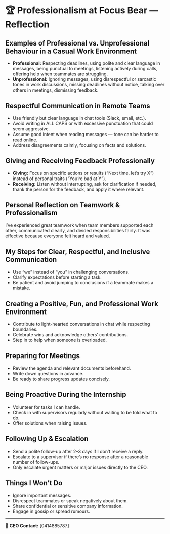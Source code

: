 # 🏆 Professionalism at Focus Bear — Reflection

## Examples of Professional vs. Unprofessional Behaviour in a Casual Work Environment
- **Professional:** Respecting deadlines, using polite and clear language in messages, being punctual to meetings, listening actively during calls, offering help when teammates are struggling.
- **Unprofessional:** Ignoring messages, using disrespectful or sarcastic tones in work discussions, missing deadlines without notice, talking over others in meetings, dismissing feedback.

## Respectful Communication in Remote Teams
- Use friendly but clear language in chat tools (Slack, email, etc.).
- Avoid writing in ALL CAPS or with excessive punctuation that could seem aggressive.
- Assume good intent when reading messages — tone can be harder to read online.
- Address disagreements calmly, focusing on facts and solutions.

## Giving and Receiving Feedback Professionally
- **Giving:** Focus on specific actions or results (“Next time, let’s try X”) instead of personal traits (“You’re bad at Y”).
- **Receiving:** Listen without interrupting, ask for clarification if needed, thank the person for the feedback, and apply it where relevant.

## Personal Reflection on Teamwork & Professionalism
I’ve experienced great teamwork when team members supported each other, communicated clearly, and divided responsibilities fairly. It was effective because everyone felt heard and valued.

## My Steps for Clear, Respectful, and Inclusive Communication
- Use “we” instead of “you” in challenging conversations.
- Clarify expectations before starting a task.
- Be patient and avoid jumping to conclusions if a teammate makes a mistake.

## Creating a Positive, Fun, and Professional Work Environment
- Contribute to light-hearted conversations in chat while respecting boundaries.
- Celebrate wins and acknowledge others’ contributions.
- Step in to help when someone is overloaded.

## Preparing for Meetings
- Review the agenda and relevant documents beforehand.
- Write down questions in advance.
- Be ready to share progress updates concisely.

## Being Proactive During the Internship
- Volunteer for tasks I can handle.
- Check in with supervisors regularly without waiting to be told what to do.
- Offer solutions when raising issues.

## Following Up & Escalation
- Send a polite follow-up after 2–3 days if I don’t receive a reply.
- Escalate to a supervisor if there’s no response after a reasonable number of follow-ups.
- Only escalate urgent matters or major issues directly to the CEO.

## Things I Won’t Do
- Ignore important messages.
- Disrespect teammates or speak negatively about them.
- Share confidential or sensitive company information.
- Engage in gossip or spread rumours.

---

📌 **CEO Contact:** [0414885787]
